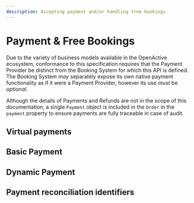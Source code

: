 ```yaml
---
description: Accepting payment and/or handling free bookings
---
```


# Payment & Free Bookings

Due to the variety of business models available in the OpenActive ecosystem, conformance to this specification requires that the Payment Provider be distinct from the Booking System for which this API is defined. The Booking System _may_ separately expose its own native payment functionality as if it were a Payment Provider, however its use _must_ be _optional_.

Although the details of Payments and Refunds are not in the scope of this documentation, a single `Payment` object is included in the `Order` in the `payment` property to ensure payments are fully traceable in case of audit.

## Virtual payments

## Basic Payment

## Dynamic Payment

## Payment reconciliation identifiers



